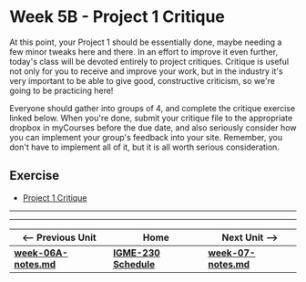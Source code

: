 # Week 5B - Project 1 Critique
At this point, your Project 1 should be essentially done, maybe needing a few minor tweaks here and there. 
In an effort to improve it even further, today's class will be devoted entirely to project critiques. Critique is useful not only for you to receive and improve your work, but in the industry it's very important to be able to give good, constructive criticism, so we're going to be practicing here!

Everyone should gather into groups of 4, and complete the critique exercise linked below. When you're done, submit your critique file to the appropriate dropbox in myCourses before the due date, and also seriously consider how you can implement your group's feedback into your site. Remember, you don't have to implement all of it, but it is all worth serious consideration.

## Exercise
- [Project 1 Critique](https://github.com/tonethar/IGME-230-Master/tree/master/exercises/week-5/Project-1-Critique.docx)

<hr><hr>

| <-- Previous Unit | Home | Next Unit -->
| --- | --- | --- 
| [**week-06A-notes.md**](week-06A-notes.md)     |  [**IGME-230 Schedule**](../schedule.md) | [**week-07-notes.md**](week-07-notes.md)


